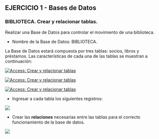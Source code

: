 ## EJERCICIO 1 - Bases de Datos

### BIBLIOTECA. Crear y relacionar tablas.

Realizar una Base de Datos para controlar el movimiento de una biblioteca.

-   Nombre de la Base de Datos: BIBLIOTECA.

La Base de Datos estará compuesta por tres tablas: socios, libros y préstamos. Las características de cada una de las tablas se muestran a continuación:

[![Access: Crear y relacionar tablas ](https://pruebas.teformas.com/wp-content/uploads/2012/12/1.jpg)](http://pruebas.teformas.com/wp-content/uploads/2012/12/1.jpg)

  
  
  
[![Access: Crear y relacionar tablas ](https://pruebas.teformas.com/wp-content/uploads/2012/12/2.jpg)](http://pruebas.teformas.com/wp-content/uploads/2012/12/2.jpg)

[![Access: Crear y relacionar tablas ](https://pruebas.teformas.com/wp-content/uploads/2012/12/3.jpg)](http://pruebas.teformas.com/wp-content/uploads/2012/12/3.jpg)

-   Ingresar a cada tabla los siguientes registros:

[![](https://pruebas.teformas.com/wp-content/uploads/2012/12/4.jpg)](http://pruebas.teformas.com/wp-content/uploads/2012/12/4.jpg)

-   Crear las **relaciones** necesarias entre las tablas para el correcto funcionamiento de la base de datos.

[![](https://pruebas.teformas.com/wp-content/uploads/2012/12/5.jpg)](http://pruebas.teformas.com/wp-content/uploads/2012/12/5.jpg)


<!--stackedit_data:
eyJoaXN0b3J5IjpbLTEwODk2NTMwODNdfQ==
-->